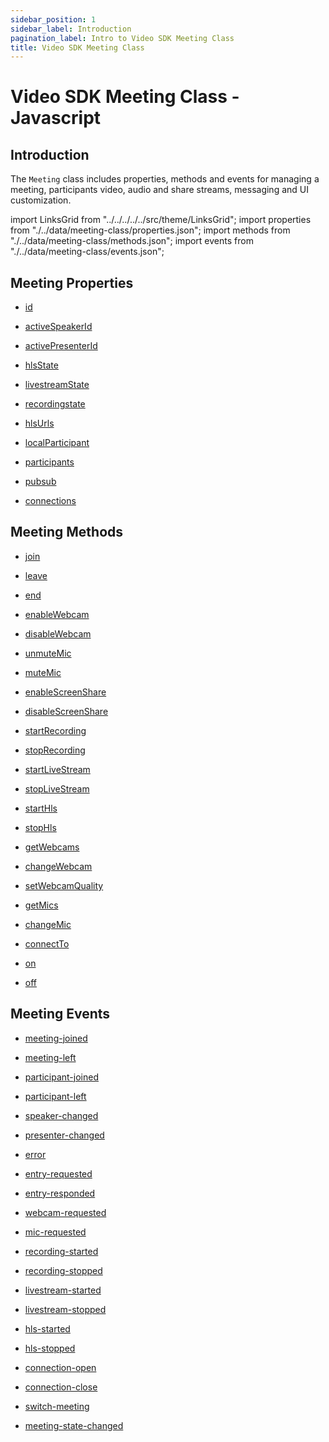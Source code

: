 ```yaml
---
sidebar_position: 1
sidebar_label: Introduction
pagination_label: Intro to Video SDK Meeting Class
title: Video SDK Meeting Class
---
```


# Video SDK Meeting Class - Javascript

<div class="sdk-api-ref">

## Introduction

The `Meeting` class includes properties, methods and events for managing a meeting, participants video, audio and share streams, messaging and UI customization.

import LinksGrid from "../../../../../src/theme/LinksGrid";
import properties from "./../data/meeting-class/properties.json";
import methods from "./../data/meeting-class/methods.json";
import events from "./../data/meeting-class/events.json";

## Meeting Properties

<div class="row">

<div class="col col--4 margin-bottom--sm" >

- [id](./properties.md#id)

</div>
<div class="col col--4 margin-bottom--sm" >

- [activeSpeakerId](./properties.md#activespeakerid)

</div>
<div class="col col--4 margin-bottom--sm" >

- [activePresenterId](./properties.md#activepresenterid)

</div>

<div class="col col--4 margin-bottom--sm">

- [hlsState](./properties#hlsstate)

</div>
<div class="col col--4 margin-bottom--sm">

- [livestreamState](./properties#livestreamstate)

</div>
<div class="col col--4 margin-bottom--sm">

- [recordingstate](./properties#recordingstate)

</div>
<div class="col col--4 margin-bottom--sm">

- [hlsUrls](./properties#hlsurls)

</div>

<div class="col col--4 margin-bottom--sm" >

- [localParticipant](./properties.md#localparticipant)

</div>
<div class="col col--4 margin-bottom--sm" >

- [participants](./properties.md#participants)

</div>
<div class="col col--4 margin-bottom--sm" >

- [pubsub](./pubsub)

</div>
<div class="col col--4 margin-bottom--sm" >

- [connections](./properties.md#connections)

</div>

</div>

## Meeting Methods

<div class="row">

<div class="col col--4 margin-bottom--sm" >

- [join](./methods.md#join)

</div>
<div class="col col--4 margin-bottom--sm" >

- [leave](./methods.md#leave)

</div>
<div class="col col--4 margin-bottom--sm" >

- [end](./methods.md#end)

</div>
<div class="col col--4 margin-bottom--sm" >

- [enableWebcam](./methods.md#enablewebcam)

</div>
<div class="col col--4 margin-bottom--sm" >

- [disableWebcam](./methods.md#disablewebcam)

</div>
<div class="col col--4 margin-bottom--sm" >

- [unmuteMic](./methods.md#unmutemic)

</div>
<div class="col col--4 margin-bottom--sm" >

- [muteMic](./methods.md#mutemic)

</div>
<div class="col col--4 margin-bottom--sm" >

- [enableScreenShare](./methods.md#enablescreenshare)

</div>
<div class="col col--4 margin-bottom--sm" >

- [disableScreenShare](./methods.md#disablescreenshare)

</div>
<div class="col col--4 margin-bottom--sm" >

- [startRecording](./methods.md#startrecording)

</div>
<div class="col col--4 margin-bottom--sm" >

- [stopRecording](./methods.md#stoprecording)

</div>
<div class="col col--4 margin-bottom--sm" >

- [startLiveStream](./methods.md#startlivestream)

</div>
<div class="col col--4 margin-bottom--sm" >

- [stopLiveStream](./methods.md#startlivestream)

</div>
<div class="col col--4 margin-bottom--sm" >

- [startHls](./methods.md#starthls)

</div>
<div class="col col--4 margin-bottom--sm" >

- [stopHls](./methods.md#stophls)

</div>
<div class="col col--4 margin-bottom--sm" >

- [getWebcams](./methods.md#getwebcams)

</div>
<div class="col col--4 margin-bottom--sm" >

- [changeWebcam](./methods.md#changewebcam)

</div>
<div class="col col--4 margin-bottom--sm" >

- [setWebcamQuality](./methods.md#setwebcamquality)

</div>
<div class="col col--4 margin-bottom--sm" >

- [getMics](./methods.md#getmics)

</div>
<div class="col col--4 margin-bottom--sm" >

- [changeMic](./methods.md#changemic)

</div>
<div class="col col--4 margin-bottom--sm" >

- [connectTo](./methods.md#connectto)

</div>
<div class="col col--4 margin-bottom--sm" >

- [on](./methods.md#on)

</div>
<div class="col col--4 margin-bottom--sm" >

- [off](./methods.md#off)

</div>

</div>

## Meeting Events

<div class="row">

<div class="col col--4 margin-bottom--sm" >

- [meeting-joined](./events.md#meeting-joined)

</div>
<div class="col col--4 margin-bottom--sm" >

- [meeting-left](./events.md#meeting-left)

</div>
<div class="col col--4 margin-bottom--sm" >

- [participant-joined](./events.md#participant-joined)

</div>
<div class="col col--4 margin-bottom--sm" >

- [participant-left](./events.md#participant-left)

</div>
<div class="col col--4 margin-bottom--sm" >

- [speaker-changed](./events.md#speaker-changed)

</div>
<div class="col col--4 margin-bottom--sm" >

- [presenter-changed](./events.md#presenter-changed)

</div>
<div class="col col--4 margin-bottom--sm" >

- [error](./events.md#error)

</div>
<div class="col col--4 margin-bottom--sm" >

- [entry-requested](./events.md#entry-requested)

</div>
<div class="col col--4 margin-bottom--sm" >

- [entry-responded](./events.md#entry-responded)

</div>
<div class="col col--4 margin-bottom--sm" >

- [webcam-requested](./events.md#webcam-requested)

</div>
<div class="col col--4 margin-bottom--sm" >

- [mic-requested](./events.md#mic-requested)

</div>
<div class="col col--4 margin-bottom--sm" >

- [recording-started](./events.md#recording-started)

</div>
<div class="col col--4 margin-bottom--sm" >

- [recording-stopped](./events.md#recording-stopped)

</div>
<div class="col col--4 margin-bottom--sm" >

- [livestream-started](./events.md#livestream-started)

</div>
<div class="col col--4 margin-bottom--sm" >

- [livestream-stopped](./events.md#livestream-stopped)

</div>
<div class="col col--4 margin-bottom--sm" >

- [hls-started](./events.md#hls-started)

</div>
<div class="col col--4 margin-bottom--sm" >

- [hls-stopped](./events.md#hls-stopped)

</div>
<div class="col col--4 margin-bottom--sm" >

- [connection-open](./events.md#connection-open)

</div>
<div class="col col--4 margin-bottom--sm" >

- [connection-close](./events.md#connection-close)

</div>
<div class="col col--4 margin-bottom--sm" >

- [switch-meeting](./events.md#switch-meeting)

</div>

<div class="col col--4 margin-bottom--sm" >

- [meeting-state-changed](./events.md#meeting-state-changed)

</div>

</div>

</div>
